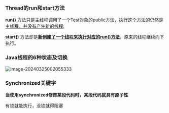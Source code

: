 ### Thread的run和start方法

**run()** 方法只是主线程调用了一个Test对象的public方法，<u>执行这个方法的仍然是主线程，并没有产生新的线程</u>;

  **start()** 方法却是<u>**新创建了一个线程来执行对应的run()方法**</u>，原来的线程继续向下执行。

### Java线程的6种状态及切换

![image-20240325002055333](C:\Users\CuZn\AppData\Roaming\Typora\typora-user-images\image-20240325002055333.png)

### Synchronized关键字

**当使用synchronized修饰某段代码时，某段代码就具有原子性**

有锁就能执行，没锁就得阻塞